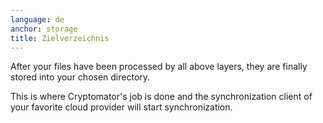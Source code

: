 ```yaml
---
language: de
anchor: storage
title: Zielverzeichnis
---
```

<p class="lead">After your files have been processed by all above layers, they are finally stored into your chosen directory.</p>

This is where Cryptomator&apos;s job is done and the synchronization client of your favorite cloud provider will start synchronization.
